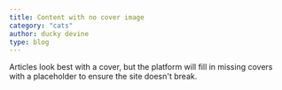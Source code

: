 ```yaml
---
title: Content with no cover image
category: "cats"
author: ducky devine
type: blog
---
```


Articles look best with a cover, but the platform will fill in missing covers with
a placeholder to ensure the site doesn't break.
